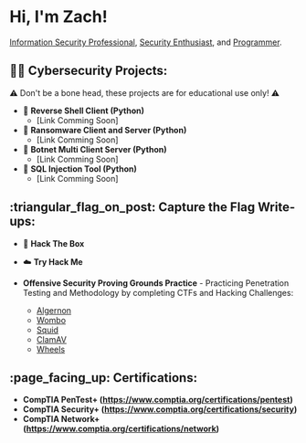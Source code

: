 <h1>Hi, I'm Zach!</h1>
<a href="https://www.linkedin.com/in/zach-middleton/">Information Security Professional</a>, <a href="https://zachmiddleton.info">Security Enthusiast</a>, and <a href="https://github.com/zmiddle">Programmer</a>.

<h2>👨‍💻 Cybersecurity Projects:</h2>

:warning: Don't be a bone head, these projects are for educational use only! :warning:

- :shell: <b>Reverse Shell Client (Python)</b>
  - [Link Comming Soon]
- 🔐 <b>Ransomware Client and Server (Python)</b>
  - [Link Comming Soon]
- 🤖 <b>Botnet Multi Client Server (Python)</b>
  - [Link Comming Soon]
- 💉 <b>SQL Injection Tool (Python)</b>
  - [Link Comming Soon]

<h2>:triangular_flag_on_post: Capture the Flag Write-ups:</h2>

- 🔳 <b>Hack The Box</b>

- ☁️ <b>Try Hack Me</b>

- <b>Offensive Security Proving Grounds Practice</b> - Practicing Penetration Testing and Methodology by completing CTFs and Hacking Challenges:
  - <a href="https://github.com/zmiddle/CTF-Writeups/tree/main/OSPG/Algernon">Algernon</a>
  - <a href="https://github.com/zmiddle/CTF-Writeups/tree/main/OSPG/Wombo">Wombo</a>
  - <a href="https://github.com/zmiddle/CTF-Writeups/tree/main/OSPG/Wombo">Squid</a>
  - <a href="https://github.com/zmiddle/CTF-Writeups/tree/main/OSPG/Wombo">ClamAV</a>
  - <a href="https://github.com/zmiddle/CTF-Writeups/tree/main/OSPG/Wombo">Wheels</a>

<h2>:page_facing_up: Certifications:</h2>

- <b>CompTIA PenTest+ (https://www.comptia.org/certifications/pentest)</b>
- <b>CompTIA Security+ (https://www.comptia.org/certifications/security)</b>
- <b>CompTIA Network+ (https://www.comptia.org/certifications/network)</b>
